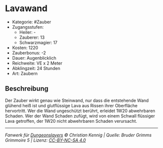 # Lavawand

- Kategorie: #Zauber
- Zugangsstufen:
  - Heiler: -
  - Zauberer: 13
  - Schwarzmagier: 17
- Kosten: 1220
- Zauberbonus: -2
- Dauer: Augenblicklich
- Reichweite: VE x 2 Meter
- Abklingzeit: 24 Stunden
- Art: Zaubern

## Beschreibung

Der Zauber wirkt genau wie Steinwand, nur dass die entstehende Wand glühend heiß ist und glutflüssige Lava aus Rissen ihrer Oberfläche hervortritt. Wer die Wand ungeschützt berührt, erleidet 1W20 abwehrbaren Schaden. Wer der Wand Schaden zufügt, wird von einem Schwall flüssiger Lava getroffen, der 1W20 nicht abwehrbaren Schaden verursacht.

---

_Fanwerk für [Dungeonslayers](https://www.dungeonslayers.net/) © Christian Kennig | Quelle: Bruder Grimms Grimmoire 5 | Lizenz: [CC-BY-NC-SA 4.0](https://creativecommons.org/licenses/by-nc-sa/4.0/deed.de)_

